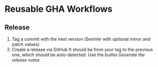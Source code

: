 # Reusable GHA Workflows

## Release

1. Tag a commit with the next version (SemVer with optional minor and patch values)
2. Create a release via GitHub
   It should be from your tag to the previous one, which should be auto-detected.
   Use the builtin _Generate the release notes_.
